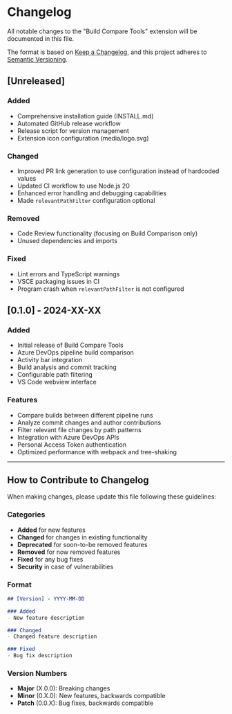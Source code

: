 # Changelog

All notable changes to the "Build Compare Tools" extension will be documented in this file.

The format is based on [Keep a Changelog](https://keepachangelog.com/en/1.0.0/),
and this project adheres to [Semantic Versioning](https://semver.org/spec/v2.0.0.html).

## [Unreleased]

### Added
- Comprehensive installation guide (INSTALL.md)
- Automated GitHub release workflow
- Release script for version management
- Extension icon configuration (media/logo.svg)

### Changed
- Improved PR link generation to use configuration instead of hardcoded values
- Updated CI workflow to use Node.js 20
- Enhanced error handling and debugging capabilities
- Made `relevantPathFilter` configuration optional

### Removed
- Code Review functionality (focusing on Build Comparison only)
- Unused dependencies and imports

### Fixed
- Lint errors and TypeScript warnings
- VSCE packaging issues in CI
- Program crash when `relevantPathFilter` is not configured

## [0.1.0] - 2024-XX-XX

### Added
- Initial release of Build Compare Tools
- Azure DevOps pipeline build comparison
- Activity bar integration
- Build analysis and commit tracking
- Configurable path filtering
- VS Code webview interface

### Features
- Compare builds between different pipeline runs
- Analyze commit changes and author contributions
- Filter relevant file changes by path patterns
- Integration with Azure DevOps APIs
- Personal Access Token authentication
- Optimized performance with webpack and tree-shaking

---

## How to Contribute to Changelog

When making changes, please update this file following these guidelines:

### Categories
- **Added** for new features
- **Changed** for changes in existing functionality
- **Deprecated** for soon-to-be removed features
- **Removed** for now removed features
- **Fixed** for any bug fixes
- **Security** in case of vulnerabilities

### Format
```markdown
## [Version] - YYYY-MM-DD

### Added
- New feature description

### Changed
- Changed feature description

### Fixed
- Bug fix description
```

### Version Numbers
- **Major** (X.0.0): Breaking changes
- **Minor** (0.X.0): New features, backwards compatible
- **Patch** (0.0.X): Bug fixes, backwards compatible
